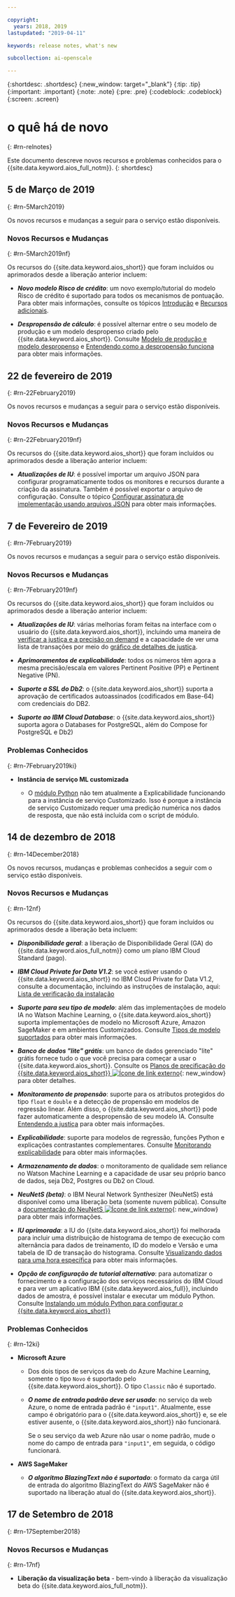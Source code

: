 ```yaml
---

copyright:
  years: 2018, 2019
lastupdated: "2019-04-11"

keywords: release notes, what's new 

subcollection: ai-openscale

---
```


{:shortdesc: .shortdesc}
{:new_window: target="_blank"}
{:tip: .tip}
{:important: .important}
{:note: .note}
{:pre: .pre}
{:codeblock: .codeblock}
{:screen: .screen}

# o quê há de novo
{: #rn-relnotes}

Este documento descreve novos recursos e problemas conhecidos para o {{site.data.keyword.aios_full_notm}}.
{: shortdesc}

## 5 de Março de 2019
{: #rn-5March2019}

Os novos recursos e mudanças a seguir para o serviço estão disponíveis.

### Novos Recursos e Mudanças
{: #rn-5March2019nf}

Os recursos do {{site.data.keyword.aios_short}} que foram incluídos ou aprimorados desde a liberação anterior incluem:

- __*Novo modelo Risco de crédito*__: um novo exemplo/tutorial do modelo Risco de crédito é suportado para todos os mecanismos de pontuação. Para obter mais informações, consulte os tópicos [Introdução](/docs/services/ai-openscale?topic=ai-openscale-gettingstarted#gettingstarted) e [Recursos adicionais](/docs/services/ai-openscale?topic=ai-openscale-arsc-ov#arsc-ov).

- __*Despropensão de cálculo*__: é possível alternar entre o seu modelo de produção e um modelo despropenso criado pelo {{site.data.keyword.aios_short}}. Consulte [Modelo de produção e modelo despropenso](/docs/services/ai-openscale?topic=ai-openscale-it-ov#it-prdb) e [Entendendo como a despropensão funciona](/docs/services/ai-openscale?topic=ai-openscale-mf-monitor#mf-debias) para obter mais informações.

## 22 de fevereiro de 2019
{: #rn-22February2019}

Os novos recursos e mudanças a seguir para o serviço estão disponíveis.

### Novos Recursos e Mudanças
{: #rn-22February2019nf}

Os recursos do {{site.data.keyword.aios_short}} que foram incluídos ou aprimorados desde a liberação anterior incluem:

- __*Atualizações de IU*__: é possível importar um arquivo JSON para configurar programaticamente todos os monitores e recursos durante a criação da assinatura. Também é possível exportar o arquivo de configuração. Consulte o tópico [Configurar assinatura de implementação usando arquivos JSON](/docs/services/ai-openscale?topic=ai-openscale-cf-ov) para obter mais informações.

## 7 de Fevereiro de 2019
{: #rn-7February2019}

Os novos recursos e mudanças a seguir para o serviço estão disponíveis.

### Novos Recursos e Mudanças
{: #rn-7February2019nf}

Os recursos do {{site.data.keyword.aios_short}} que foram incluídos ou aprimorados desde a liberação anterior incluem:

- __*Atualizações de IU*__: várias melhorias foram feitas na interface com o usuário do {{site.data.keyword.aios_short}}, incluindo uma maneira de [verificar a justiça e a precisão on demand](/docs/services/ai-openscale?topic=ai-openscale-it-ov#it-vdep) e a capacidade de ver uma lista de transações por meio do [gráfico de detalhes de justiça](/docs/services/ai-openscale?topic=ai-openscale-it-ov#it-tra).

- __*Aprimoramentos de explicabilidade*__: todos os números têm agora a mesma precisão/escala em valores Pertinent Positive (PP) e Pertinent Negative (PN).

- __*Suporte a SSL do Db2*__: o {{site.data.keyword.aios_short}} suporta a aprovação de certificados autoassinados (codificados em Base-64) com credenciais do DB2.

- __*Suporte ao IBM Cloud Database*__: o {{site.data.keyword.aios_short}} suporta agora o Databases for PostgreSQL, além do Compose for PostgreSQL e Db2)

### Problemas Conhecidos
{: #rn-7February2019ki}

- **Instância de serviço ML customizada**

    - O [módulo Python](/docs/services/ai-openscale?topic=ai-openscale-as-module) não tem atualmente a Explicabilidade funcionando para a instância de serviço Customizado. Isso é porque a instância de serviço Customizado requer uma predição numérica nos dados de resposta, que não está incluída com o script de módulo.

## 14 de dezembro de 2018
{: #rn-14December2018}

Os novos recursos, mudanças e problemas conhecidos a seguir com o serviço estão disponíveis.

### Novos Recursos e Mudanças
{: #rn-12nf}

Os recursos do {{site.data.keyword.aios_short}} que foram incluídos ou aprimorados desde a liberação beta incluem:

- __*Disponibilidade geral*__: a liberação de Disponibilidade Geral (GA) do {{site.data.keyword.aios_full_notm}} como um plano IBM Cloud Standard (pago).

- __*IBM Cloud Private for Data V1.2*__: se você estiver usando o {{site.data.keyword.aios_short}} no IBM Cloud Private for Data V1.2, consulte a documentação, incluindo as instruções de instalação, aqui: [Lista de verificação da instalação](/docs/services/ai-openscale-icp?topic=ai-openscale-icp-inst-install-icp#install)

- __*Suporte para seu tipo de modelo*__: além das implementações de modelo IA no Watson Machine Learning, o {{site.data.keyword.aios_short}} suporta implementações de modelo no Microsoft Azure, Amazon SageMaker e em ambientes Customizados. Consulte [Tipos de modelo suportados](/docs/services/ai-openscale?topic=ai-openscale-in-ov) para obter mais informações.

- __*Banco de dados "lite" grátis*__: um banco de dados gerenciado "lite" grátis fornece tudo o que você precisa para começar a usar o {{site.data.keyword.aios_short}}. Consulte os [Planos de precificação do {{site.data.keyword.aios_short}} ![Ícone de link externo](../../icons/launch-glyph.svg "Ícone de link externo")](https://{DomainName}/catalog/services/watson-openscale){: new_window} para obter detalhes.

- __*Monitoramento de propensão*__: suporte para os atributos protegidos do tipo `float` e `double` e a detecção de propensão em modelos de regressão linear. Além disso, o {{site.data.keyword.aios_short}} pode fazer automaticamente a despropensão de seu modelo IA. Consulte [Entendendo a justiça](/docs/services/ai-openscale?topic=ai-openscale-mf-monitor) para obter mais informações.

- __*Explicabilidade*__: suporte para modelos de regressão, funções Python e explicações contrastantes complementares. Consulte [Monitorando explicabilidade](/docs/services/ai-openscale?topic=ai-openscale-ie-ov) para obter mais informações.

- __*Armazenamento de dados*__: o monitoramento de qualidade sem reliance no Watson Machine Learning e a capacidade de usar seu próprio banco de dados, seja Db2, Postgres ou Db2 on Cloud.

- __*NeuNetS (beta)*__: o IBM Neural Network Synthesizer (NeuNetS) está disponível como uma liberação beta (somente nuvem pública). Consulte a [documentação do NeuNetS ![Ícone de link externo](../../icons/launch-glyph.svg "Ícone de link externo")](https://dataplatform.cloud.ibm.com/ml/neunets){: new_window} para obter mais informações.

- __*IU aprimorada*__: a IU do {{site.data.keyword.aios_short}} foi melhorada para incluir uma distribuição de histograma de tempo de execução com alternância para dados de treinamento, ID do modelo e Versão e uma tabela de ID de transação do histograma. Consulte [Visualizando dados para uma hora específica](/docs/services/ai-openscale?topic=ai-openscale-it-ov#it-vdet) para obter mais informações.

- __*Opção de configuração de tutorial alternativo*__: para automatizar o fornecimento e a configuração dos serviços necessários do IBM Cloud e para ver um aplicativo IBM {{site.data.keyword.aios_full}}, incluindo dados de amostra, é possível instalar e executar um módulo Python. Consulte [Instalando um módulo Python para configurar o {{site.data.keyword.aios_short}}](/docs/services/ai-openscale?topic=ai-openscale-as-module)

### Problemas Conhecidos
{: #rn-12ki}

- **Microsoft Azure**

    - Dos dois tipos de serviços da web do Azure Machine Learning, somente o tipo `Novo` é suportado pelo {{site.data.keyword.aios_short}}. O tipo `Classic` não é suportado.

    - __*O nome de entrada padrão deve ser usado*__: no serviço da web Azure, o nome de entrada padrão é `"input1"`. Atualmente, esse campo é obrigatório para o {{site.data.keyword.aios_short}} e, se ele estiver ausente, o {{site.data.keyword.aios_short}} não funcionará.

      Se o seu serviço da web Azure não usar o nome padrão, mude o nome do campo de entrada para `"input1"`, em seguida, o código funcionará.

- **AWS SageMaker**

    - __*O algoritmo BlazingText não é suportado*__: o formato da carga útil de entrada do algoritmo BlazingText do AWS SageMaker não é suportado na liberação atual do {{site.data.keyword.aios_short}}.

## 17 de Setembro de 2018
{: #rn-17September2018}

### Novos Recursos e Mudanças
{: #rn-17nf}

- **Liberação da visualização beta** - bem-vindo à liberação da visualização beta do {{site.data.keyword.aios_full_notm}}.
